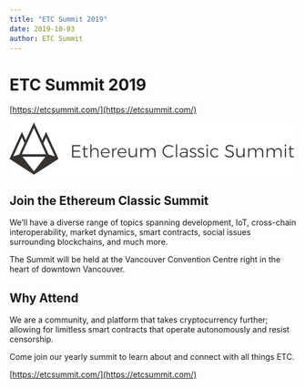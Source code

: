 ```yaml
---
title: "ETC Summit 2019"
date: 2019-10-03
author: ETC Summit
---
```


# ETC Summit 2019

[https://etcsummit.com/](https://etcsummit.com/)

![ETC Summit 2019](./ETC_Summit_Logo_Black_LrgText-1.svg)

## Join the Ethereum Classic Summit

We’ll have a diverse range of topics spanning development, IoT, cross-chain interoperability, market dynamics, smart contracts, social issues surrounding blockchains, and much more.

The Summit will be held at the Vancouver Convention Centre right in the heart of downtown Vancouver.

## Why Attend

We are a community, and platform that takes cryptocurrency further; allowing for limitless smart contracts that operate autonomously and resist censorship.

Come join our yearly summit to learn about and connect with all things ETC.

[https://etcsummit.com/](https://etcsummit.com/)
